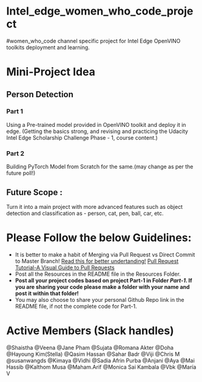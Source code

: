 # Intel_edge_women_who_code_project
#women_who_code channel specific project for Intel Edge OpenVINO toolkits deployment and learning.

# Mini-Project Idea
## Person Detection

### Part 1
Using a Pre-trained model provided in OpenVINO toolkit and deploy it in edge. (Getting the basics strong, and revising and practicing the Udacity Intel Edge Scholarship Challenge Phase - 1, course content.)

### Part 2 
Building PyTorch Model from Scratch for the same.(may change as per the future poll!)

## Future Scope : 
Turn it into a main project with more advanced features such as object detection and classification as - person, cat, pen, ball, car, etc.

# Please Follow the below Guidelines:
- It is better to make a habit of Merging via Pull Request vs Direct Commit to Master Branch! [Read this for better undertanding!](https://stackoverflow.com/questions/45783200/reasons-not-to-commit-to-master) [Pull Request Tutorial-A Visual Guide to Pull Requests](https://yangsu.github.io/pull-request-tutorial/)
- Post all the Resources in the README file in the Resources Folder.
- **Post all your project codes based on project Part-1 in Folder *Part-1*. If you are sharing your code please make a folder with your name and post it within that folder!** 
- You may also choose to share your personal Github Repo link in the README file, if not the complete code for Part-1.

# Active Members (Slack handles)
@Shaistha @Veena @Jane Pham @Sujata @Romana Akter @Doha @Hayoung Kim(Stella) @Qasim Hassan @Sahar Badr @Viji @Chris M @susanwangds @Kimaya @Vidhi @Sadia Afrin Purba @Anjani @Aya @Mai Hassib @Kalthom Musa @Maham.Arif @Monica Sai Kambala @Vbk @María V 
